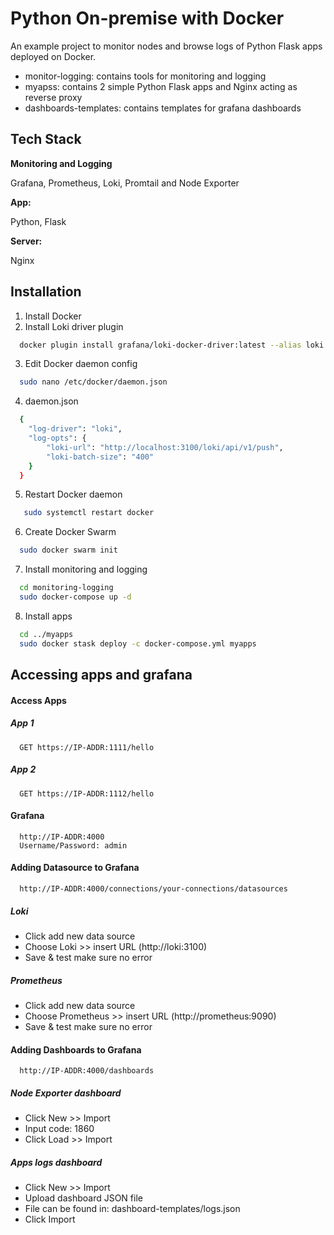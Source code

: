 
# Python On-premise with Docker

An example project to monitor nodes and browse logs of Python Flask apps deployed on Docker.

- monitor-logging:
  contains tools for monitoring and logging
- myapss:
  contains 2 simple Python Flask apps and Nginx acting as reverse  proxy
- dashboards-templates: contains templates for grafana dashboards
  


## Tech Stack

**Monitoring and Logging** 

Grafana, Prometheus, Loki, Promtail and Node Exporter

**App:** 

Python, Flask

**Server:** 

Nginx


## Installation
1. Install Docker 
2. Install Loki driver plugin
```bash
  docker plugin install grafana/loki-docker-driver:latest --alias loki --grant-all-permissions
```
3. Edit Docker daemon config
```bash
  sudo nano /etc/docker/daemon.json
```
4. daemon.json 
```bash
  {
    "log-driver": "loki",
    "log-opts": {
        "loki-url": "http://localhost:3100/loki/api/v1/push",
        "loki-batch-size": "400"
    }
  }
```
5. Restart Docker daemon
```bash
   sudo systemctl restart docker
```
6. Create Docker Swarm 
```bash
  sudo docker swarm init
```
7. Install monitoring and logging
```bash
  cd monitoring-logging
  sudo docker-compose up -d
```
8. Install apps
```bash
  cd ../myapps
  sudo docker stask deploy -c docker-compose.yml myapps
```
## Accessing apps and grafana

#### Access Apps

##### App 1
```http
  GET https://IP-ADDR:1111/hello
```

##### App 2
```http
  GET https://IP-ADDR:1112/hello
```

#### Grafana
```http
  http://IP-ADDR:4000
  Username/Password: admin
```

#### Adding Datasource to Grafana
```http
  http://IP-ADDR:4000/connections/your-connections/datasources
```
##### Loki
* Click add new data source
* Choose Loki >> insert URL (http://loki:3100)
* Save & test make sure no error

##### Prometheus
* Click add new data source
* Choose Prometheus >> insert URL (http://prometheus:9090)
* Save & test make sure no error

#### Adding Dashboards to Grafana
```http
  http://IP-ADDR:4000/dashboards
```
##### Node Exporter dashboard
* Click New >> Import
* Input code: 1860
* Click Load >> Import

##### Apps logs dashboard
* Click New >> Import
* Upload dashboard JSON file
* File can be found in: dashboard-templates/logs.json
* Click Import
